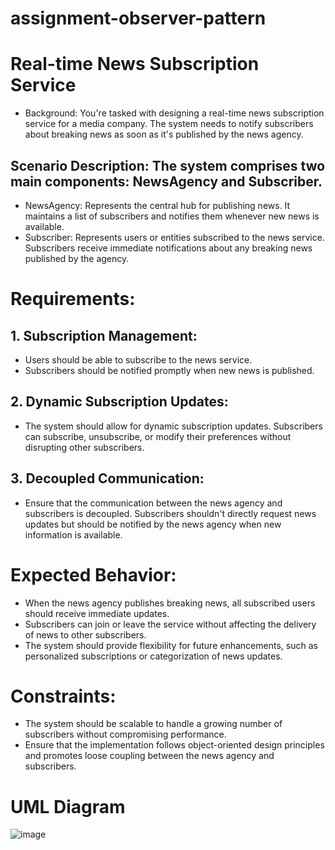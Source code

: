 # assignment-observer-pattern

# Real-time News Subscription Service

- Background: You're tasked with designing a real-time news subscription service for a media company. The system needs to notify subscribers about breaking news as soon as it's published by the news agency.

## Scenario Description: The system comprises two main components: NewsAgency and Subscriber.
- NewsAgency: Represents the central hub for publishing news. It maintains a list of subscribers and notifies them whenever new news is available.
- Subscriber: Represents users or entities subscribed to the news service. Subscribers receive immediate notifications about any breaking news published by the agency.

# Requirements:

## 1. Subscription Management:
- Users should be able to subscribe to the news service.<br>
- Subscribers should be notified promptly when new news is published.<br>

## 2. Dynamic Subscription Updates:

- The system should allow for dynamic subscription updates. Subscribers can subscribe, unsubscribe, or modify their preferences without disrupting other subscribers.

## 3. Decoupled Communication:

- Ensure that the communication between the news agency and subscribers is decoupled. Subscribers shouldn't directly request news updates but should be notified by the news agency when new information is available.

# Expected Behavior:

- When the news agency publishes breaking news, all subscribed users should receive immediate updates.
- Subscribers can join or leave the service without affecting the delivery of news to other subscribers.
- The system should provide flexibility for future enhancements, such as personalized subscriptions or categorization of news updates.

# Constraints:

- The system should be scalable to handle a growing number of subscribers without compromising performance.
- Ensure that the implementation follows object-oriented design principles and promotes loose coupling between the news agency and subscribers.

# UML Diagram

![image](https://github.com/user-attachments/assets/ce01eabe-8d5b-4316-96af-3c89c054cfb3)
